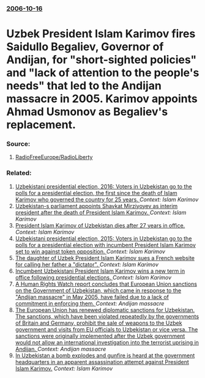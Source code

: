 ### [2006-10-16](/news/2006/10/16/index.md)

#  Uzbek President Islam Karimov fires Saidullo Begaliev, Governor of Andijan, for "short-sighted policies" and "lack of attention to the people's needs" that led to the Andijan massacre in 2005. Karimov appoints Ahmad Usmonov as Begaliev's replacement. 




### Source:

1. [RadioFreeEurope/RadioLiberty](http://www.rferl.org/featuresarticle/2006/10/c1119594-cdda-4dfc-a1db-a4c6d3c161f1.html)

### Related:

1. [Uzbekistani presidential election, 2016: Voters in Uzbekistan go to the polls for a presidential election, the first since the death of Islam Karimov who governed the country for 25 years. ](/news/2016/12/4/uzbekistani-presidential-election-2016-voters-in-uzbekistan-go-to-the-polls-for-a-presidential-election-the-first-since-the-death-of-isla.md) _Context: Islam Karimov_
2. [Uzbekistan-s parliament appoints Shavkat Mirziyoyev as interim president after the death of President Islam Karimov. ](/news/2016/09/8/uzbekistan-s-parliament-appoints-shavkat-mirziyoyev-as-interim-president-after-the-death-of-president-islam-karimov.md) _Context: Islam Karimov_
3. [President Islam Karimov of Uzbekistan dies after 27 years in office. ](/news/2016/09/2/president-islam-karimov-of-uzbekistan-dies-after-27-years-in-office.md) _Context: Islam Karimov_
4. [Uzbekistani presidential election, 2015: Voters in Uzbekistan go to the polls for a presidential election with incumbent President Islam Karimov set to win against token opposition. ](/news/2015/03/29/uzbekistani-presidential-election-2015-voters-in-uzbekistan-go-to-the-polls-for-a-presidential-election-with-incumbent-president-islam-kar.md) _Context: Islam Karimov_
5. [The daughter of Uzbek President Islam Karimov sues a French website for calling her father a "dictator". ](/news/2011/05/19/the-daughter-of-uzbek-president-islam-karimov-sues-a-french-website-for-calling-her-father-a-dictator.md) _Context: Islam Karimov_
6. [ Incumbent Uzbekistani President Islam Karimov wins a new term in office following presidential elections. ](/news/2007/12/24/incumbent-uzbekistani-president-islam-karimov-wins-a-new-term-in-office-following-presidential-elections.md) _Context: Islam Karimov_
7. [ A Human Rights Watch report concludes that European Union sanctions on the Government of Uzbekistan, which came in response to the "Andijan massacre" in May 2005, have failed due to a lack of commitment in enforcing them. ](/news/2007/02/6/a-human-rights-watch-report-concludes-that-european-union-sanctions-on-the-government-of-uzbekistan-which-came-in-response-to-the-andijan.md) _Context: Andijan massacre_
8. [ The European Union has renewed diplomatic sanctions for Uzbekistan. The sanctions, which have been violated repeatedly by the governments of Britain and Germany, prohibit the sale of weapons to the Uzbek government and visits from EU officials to Uzbekistan or vice versa. The sanctions were originally implemented after the Uzbek government would not allow an international investigation into the terrorist uprising in Andijan. ](/news/2006/11/14/the-european-union-has-renewed-diplomatic-sanctions-for-uzbekistan-the-sanctions-which-have-been-violated-repeatedly-by-the-governments-o.md) _Context: Andijan massacre_
9. [ In Uzbekistan a bomb explodes and gunfire is heard at the government headquarters in an apparent assassination attempt against President Islam Karimov.](/news/1999/02/16/in-uzbekistan-a-bomb-explodes-and-gunfire-is-heard-at-the-government-headquarters-in-an-apparent-assassination-attempt-against-president-is.md) _Context: Islam Karimov_

